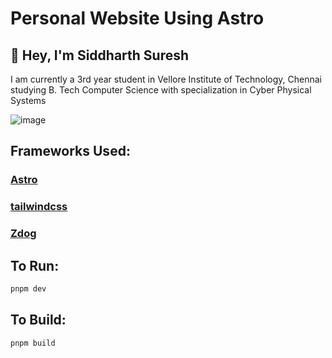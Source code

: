 # Personal Website Using Astro
## 🚀 Hey, I'm Siddharth Suresh
I am currently a 3rd year student in Vellore Institute of Technology, Chennai studying B. Tech Computer Science with specialization in Cyber Physical Systems

![image](https://user-images.githubusercontent.com/83594610/196921154-4e0f38a3-b6f3-4f65-93fc-b5322366f36f.png)

## Frameworks Used:
### [Astro](https://astro.build/)
### [tailwindcss](https://tailwindcss.com)
### [Zdog](https://zzz.dog)

## To Run:

```bash
pnpm dev
```

## To Build:

```bash
pnpm build
```
